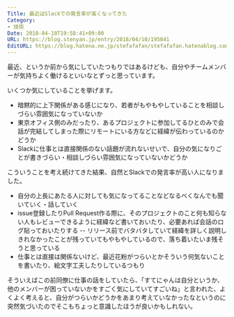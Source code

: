 ```yaml
---
Title: 最近はSlackでの発言率が高くなってきた
Category:
- 技術
Date: 2018-04-10T19:58:41+09:00
URL: https://blog.stenyan.jp/entry/2018/04/10/195841
EditURL: https://blog.hatena.ne.jp/stefafafan/stefafafan.hatenablog.com/atom/entry/17391345971633981233
---
```


最近、というか前から気にしていたつもりではあるけども、自分やチームメンバーが気持ちよく働けるといいなとずっと思っています。

いくつか気にしていることを挙げます。
- 暗黙的に上下関係がある感じになり、若者がもやもやしていることを相談しづらい雰囲気になっていないか
- 東京オフィス側のみだったり、あるプロジェクトに参加してるひとのみで会話が完結してしまった際にリモートにいる方などに経緯が伝わっているのかどうか
- Slackに仕事とは直接関係のない話題が流れないせいで、自分の気になりごとが書きづらい・相談しづらい雰囲気になっていないかどうか

こういうことを考え続けてきた結果、自然とSlackでの発言率が高い人になりました。
- 自分の上長にあたる人に対しても気になってることなどなるべくなんでも聞いていく・話していく
- issue登録したりPull Request作る際に、そのプロジェクトのこと何も知らない人もレビューできるように経緯など書いておいたり、必要あれば会話のログ貼っておいたりする
-- リリース前でバタバタしていて経緯を詳しく説明しきれなかったことが残っていてもやもやしているので、落ち着いたいま残そうと思っている
- 仕事とは直接は関係ないけど、最近花粉がつらいとかそういう何気ないことを書いたり、絵文字工夫したりしているつもり

そういえばこの前同僚に仕事の話をしていたら、「すてにゃんは自分というか、他のメンバーが困っていないかをすごく気にしていてすごいね」と言われた、よくよく考えると、自分がつらいかどうかをあまり考えていなかったなというのに突然気づいたのでそこもちょっと意識したほうが良いかもしれない。
